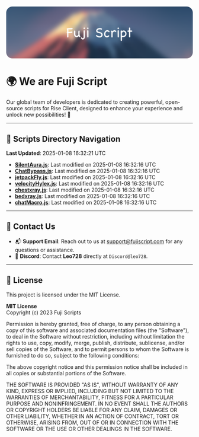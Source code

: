 ![Banner](.github/b.webp)

# 🌍 **We are Fuji Script**

Our global team of developers is dedicated to creating powerful, open-source scripts for Rise Client, designed to enhance your experience and unlock new possibilities! 🌟

---
<!-- SCRIPTS_NAVIGATION_START -->
## 📂 **Scripts Directory Navigation**

**Last Updated**: 2025-01-08 16:32:21 UTC

- **[SilentAura.js](scripts/SilentAura.js)**: Last modified on 2025-01-08 16:32:16 UTC
- **[ChatBypass.js](scripts/ChatBypass.js)**: Last modified on 2025-01-08 16:32:16 UTC
- **[jetpackFly.js](scripts/jetpackFly.js)**: Last modified on 2025-01-08 16:32:16 UTC
- **[velocityHylex.js](scripts/velocityHylex.js)**: Last modified on 2025-01-08 16:32:16 UTC
- **[chestxray.js](scripts/chestxray.js)**: Last modified on 2025-01-08 16:32:16 UTC
- **[bedxray.js](scripts/bedxray.js)**: Last modified on 2025-01-08 16:32:16 UTC
- **[chatMacro.js](scripts/chatMacro.js)**: Last modified on 2025-01-08 16:32:16 UTC

<!-- SCRIPTS_NAVIGATION_END -->

---

## 💬 **Contact Us**  
- 📬 **Support Email**: Reach out to us at [support@fujiscript.com](mailto:support@fujiscript.com) for any questions or assistance.  
- 💬 **Discord**: Contact **Leo728** directly at `Discord@leo728`.

---

## 📜 **License**

This project is licensed under the MIT License.  

**MIT License**  
Copyright (c) 2023 Fuji Scripts  

Permission is hereby granted, free of charge, to any person obtaining a copy of this software and associated documentation files (the "Software"), to deal in the Software without restriction, including without limitation the rights to use, copy, modify, merge, publish, distribute, sublicense, and/or sell copies of the Software, and to permit persons to whom the Software is furnished to do so, subject to the following conditions:  

The above copyright notice and this permission notice shall be included in all copies or substantial portions of the Software.  

THE SOFTWARE IS PROVIDED "AS IS", WITHOUT WARRANTY OF ANY KIND, EXPRESS OR IMPLIED, INCLUDING BUT NOT LIMITED TO THE WARRANTIES OF MERCHANTABILITY, FITNESS FOR A PARTICULAR PURPOSE AND NONINFRINGEMENT. IN NO EVENT SHALL THE AUTHORS OR COPYRIGHT HOLDERS BE LIABLE FOR ANY CLAIM, DAMAGES OR OTHER LIABILITY, WHETHER IN AN ACTION OF CONTRACT, TORT OR OTHERWISE, ARISING FROM, OUT OF OR IN CONNECTION WITH THE SOFTWARE OR THE USE OR OTHER DEALINGS IN THE SOFTWARE.  
